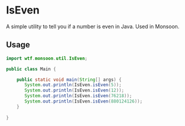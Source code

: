 # IsEven
A simple utility to tell you if a number is even in Java. Used in Monsoon.

## Usage
```java
import wtf.monsoon.util.IsEven;

public class Main {

    public static void main(String[] args) {
       System.out.println(IsEven.isEven(5));
       System.out.println(IsEven.isEven(12));
       System.out.println(IsEven.isEven(76218));
       System.out.println(IsEven.isEven(880124126));
    }
    
}
```
